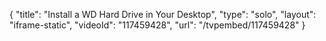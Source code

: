 {
    "title": "Install a WD Hard Drive in Your Desktop",
    "type": "solo",
    "layout": "iframe-static",
    "videoId": "117459428",
    "url": "\/tvpembed\/117459428"
}